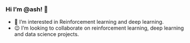 ### Hi I’m @ash! 👋





- :eyes: I’m interested in Reinforcement learning and deep learning.
- :wink: I’m looking to collaborate on reinforcement learning, deep learning and data science projects.



